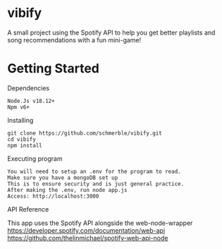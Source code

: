 # vibify

A small project using the Spotify API to help you get better playlists and song recommendations with a fun mini-game!

# Getting Started
Dependencies

    Node.Js v18.12+
    Npm v6+
    


Installing

    git clone https://github.com/schmerble/vibify.git
    cd vibify
    npm install

Executing program

    You will need to setup an .env for the program to read.
    Make sure you have a mongoDB set up
    This is to ensure security and is just general practice.
    After making the .env, run node app.js
    Access: http://localhost:3000


API Reference

This app uses the Spotify API alongside the web-node-wrapper 
https://developer.spotify.com/documentation/web-api
https://github.com/thelinmichael/spotify-web-api-node
